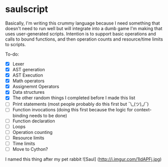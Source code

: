 # saulscript
Basically, I'm writing this crummy language because I need something that doesn't need to run well but will integrate
into a dumb game I'm making that uses user-generated scripts. Intention is to support basic operations and calls to
bound functions, and then operation counts and resource/time limits to scripts.

To-do:
- [x] Lexer
- [x] AST generation
- [x] AST Execution
- [x] Math operators
- [x] Assignemnt Operators
- [x] Data structures
- [x] The other random things I completed before I made this list
- [ ] Print statements (most people probably do this first but ¯\\\_(ツ)_/¯)
- [ ] Function invocations (doing this first because the logic for context-binding needs to be done)
- [ ] Function declaration
- [ ] Loops
- [ ] Operation counting
- [ ] Resource limits
- [ ] Time limits
- [ ] Move to Cython?

I named this thing after my pet rabbit
![Saul]
(http://i.imgur.com/1ldAPFj.jpg)
